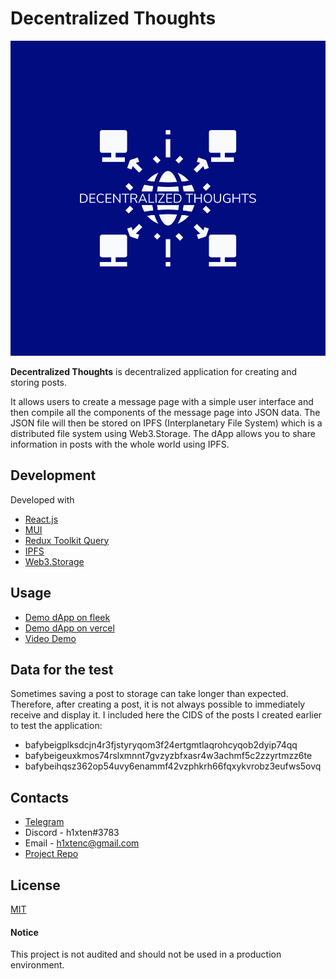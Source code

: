 # Decentralized Thoughts

<img src='./src/assets/logo/logo-color.png' width='550px' alt='DTlogo' >

**Decentralized Thoughts** is decentralized application for creating and storing posts.

It allows users to create a message page with a simple user interface and then compile all the components of the message page into JSON data. The JSON file will then be stored on IPFS (Interplanetary File System) which is a distributed file system using Web3.Storage.
The dApp allows you to share information in posts with the whole world using IPFS.

## Development
Developed with 
- [React.js](https://reactjs.org/)
- [MUI](https://mui.com/)
- [Redux Toolkit Query](https://redux-toolkit.js.org/rtk-query/overview)
- [IPFS](https://docs.ipfs.tech/)
- [Web3.Storage](https://web3.storage/)

## Usage
- [Demo dApp on fleek](https://decentralized-thoughts.on.fleek.co/)
- [Demo dApp on vercel](https://decentralized-thoughts.vercel.app/)
- [Video Demo](https://youtu.be/_sVQu5FBf5I)

## Data for the test
  Sometimes saving a post to storage can take longer than expected. Therefore, after creating a post, it is not always possible to immediately receive and display it. I included here the CIDS of the posts I created earlier to test the application:
- bafybeigplksdcjn4r3fjstyryqom3f24ertgmtlaqrohcyqob2dyip74qq
- bafybeigeuxkmos74rslxmnnt7gvzyzbfxasr4w3achmf5c2zzyrtmzz6te
- bafybeihqsz362op54uvy6enammf42vzphkrh66fqxykvrobz3eufws5ovq

## Contacts
- [Telegram](https://t.me/h1xten) </br>
- Discord - h1xten#3783 </br>
- Email - h1xtenc@gmail.com </br>
- [Project Repo](https://github.com/h1xten/decentralized-thoughts)

## License
[MIT](LICENSE)

#### Notice
This project is not audited and should not be used in a production environment.
